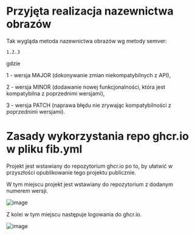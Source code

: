 # Przyjęta realizacja nazewnictwa obrazów

Tak wygląda metoda nazewnictwa obrazów wg metody semver:
```
1.2.3
```
gdzie

1 - wersja MAJOR (dokonywanie zmian niekompatybilnych z API),

2 - wersja MINOR (dodawanie nowej funkcjonalności, która jest kompatybilna z poprzednimi wersjami),

3 - wersja PATCH (naprawa błędu nie zrywając kompatybilności z poprzednimi wersjami).

# Zasady wykorzystania repo ghcr.io w pliku fib.yml

Projekt jest wstawiany do repozytorium ghcr.io po to, by ułatwić w przyszłości opublikowanie tego projektu publicznie.

W tym miejscu projekt jest wstawiany do repozytorium z dodanym numerem wersji.

![image](https://user-images.githubusercontent.com/94048470/209986485-8452fb81-3e6d-417b-9fd6-a4c42c9d6f12.png)

Z kolei w tym miejscu następuje logowania do ghcr.io.

![image](https://user-images.githubusercontent.com/94048470/209986596-f70aa2f1-0eb5-4641-a98f-dc7a743a8170.png)




